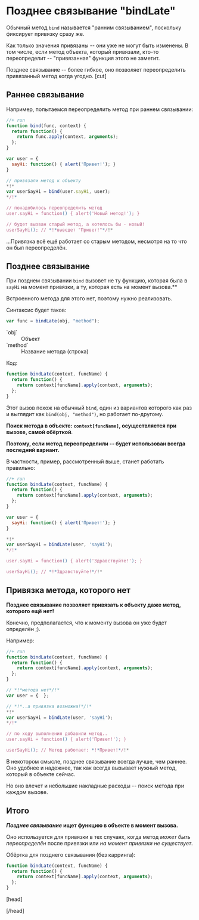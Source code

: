 # Позднее связывание "bindLate"

Обычный метод `bind` называется "ранним связыванием", поскольку фиксирует привязку сразу же. 

Как только значения привязаны -- они уже не могут быть изменены. В том числе, если метод объекта, который привязали, кто-то переопределит -- "привязанная" функция этого не заметит.

Позднее связывание -- более гибкое, оно позволяет переопределить привязанный метод когда угодно.
[cut]

## Раннее связывание

Например, попытаемся переопределить метод при раннем связывании:

```js
//+ run
function bind(func, context) {  
  return function() { 
    return func.apply(context, arguments); 
  };
}

var user = {                
  sayHi: function() { alert('Привет!'); }
}

// привязали метод к объекту
*!*
var userSayHi = bind(user.sayHi, user);
*/!*

// понадобилось переопределить метод
user.sayHi = function() { alert('Новый метод!'); }

// будет вызван старый метод, а хотелось бы - новый!
userSayHi(); // *!*выведет "Привет!"*/!*
```

...Привязка всё ещё работает со старым методом, несмотря на то что он был переопределён.

## Позднее связывание

При позднем связывании `bind` вызовет не ту функцию, которая была в `sayHi` на момент привязки, а ту, которая есть на момент вызова.**

Встроенного метода для этого нет, поэтому нужно реализовать.

Синтаксис будет таков:

```js
var func = bindLate(obj, "method");
```

<dl>
<dt>`obj`</dt>
<dd>Объект</dd>
<dt>`method`</dt>
<dd>Название метода (строка)</dd>
</dl>

Код:

```js
function bindLate(context, funcName) { 
  return function() {
    return context[funcName].apply(context, arguments);
  };
}
```

Этот вызов похож на обычный `bind`, один из вариантов которого как раз и выглядит как `bind(obj, "method")`, но работает по-другому.

**Поиск метода в объекте: `context[funcName]`, осуществляется при вызове, самой обёрткой**. 

**Поэтому, если метод переопределили -- будет использован всегда последний вариант.**

В частности, пример, рассмотренный выше, станет работать правильно:

```js
//+ run
function bindLate(context, funcName) { 
  return function() {
    return context[funcName].apply(context, arguments);
  };
}

var user = {
  sayHi: function() { alert('Привет!'); }
}

*!*
var userSayHi = bindLate(user, 'sayHi');
*/!*

user.sayHi = function() { alert('Здравствуйте!'); }

userSayHi(); // *!*Здравствуйте!*/!*
```

## Привязка метода, которого нет

**Позднее связывание позволяет привязать к объекту даже метод, которого ещё нет!**

Конечно, предполагается, что к моменту вызова он уже будет определён ;).

Например:

```js
//+ run
function bindLate(context, funcName) { 
  return function() {
    return context[funcName].apply(context, arguments);
  };
}

// *!*метода нет*/!*
var user = {  };

// *!*..а привязка возможна!*/!*
*!*
var userSayHi = bindLate(user, 'sayHi'); 
*/!*

// по ходу выполнения добавили метод..
user.sayHi = function() { alert('Привет!'); }

userSayHi(); // Метод работает: *!*Привет!*/!*
```

В некотором смысле, позднее связывание всегда лучше, чем раннее. Оно удобнее и надежнее, так как всегда вызывает нужный метод, который в объекте сейчас. 

Но оно влечет и небольшие накладные расходы -- поиск метода при каждом вызове.

## Итого

***Позднее связывание* ищет функцию в объекте в момент вызова.**

Оно используется для привязки в тех случаях, когда метод *может быть переопределён* после привязки или *на момент привязки не существует*.

Обёртка для позднего связывания (без карринга):

```js
function bindLate(context, funcName) { 
  return function() {
    return context[funcName].apply(context, arguments);
  };
}
```

[head]
<script>
function bind(func, context /*, args*/) {
  var bindArgs = [].slice.call(arguments, 2); // (1)
  function wrapper() {                        // (2)
    var args = [].slice.call(arguments); 
    var unshiftArgs = bindArgs.concat(args);  // (3)
    return func.apply(context, unshiftArgs);  // (4)
  }
  return wrapper;
}
</script>
[/head]